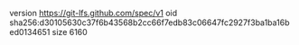 version https://git-lfs.github.com/spec/v1
oid sha256:d30105630c37f6b43568b2cc66f7edb83c06647fc2927f3ba1ba16bed0134651
size 6160
